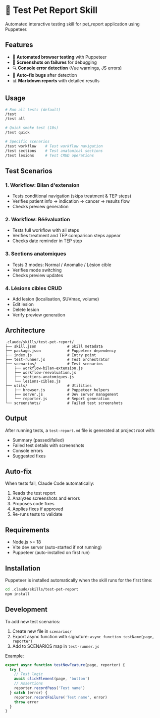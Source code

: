 # 🧪 Test Pet Report Skill

Automated interactive testing skill for pet_report application using Puppeteer.

## Features

- 🚀 **Automated browser testing** with Puppeteer
- 📸 **Screenshots on failures** for debugging
- 🔍 **Console error detection** (Vue warnings, JS errors)
- 🤖 **Auto-fix bugs** after detection
- 📊 **Markdown reports** with detailed results

## Usage

```bash
# Run all tests (default)
/test
/test all

# Quick smoke test (10s)
/test quick

# Specific scenarios
/test workflow    # Test workflow navigation
/test sections    # Test anatomical sections
/test lesions     # Test CRUD operations
```

## Test Scenarios

### 1. Workflow: Bilan d'extension
- Tests conditional navigation (skips treatment & TEP steps)
- Verifies patient info → indication → cancer → results flow
- Checks preview generation

### 2. Workflow: Réévaluation
- Tests full workflow with all steps
- Verifies treatment and TEP comparison steps appear
- Checks date reminder in TEP step

### 3. Sections anatomiques
- Tests 3 modes: Normal / Anomalie / Lésion cible
- Verifies mode switching
- Checks preview updates

### 4. Lésions cibles CRUD
- Add lesion (localisation, SUVmax, volume)
- Edit lesion
- Delete lesion
- Verify preview generation

## Architecture

```
.claude/skills/test-pet-report/
├── skill.json              # Skill metadata
├── package.json            # Puppeteer dependency
├── index.js                # Entry point
├── test-runner.js          # Test orchestrator
├── scenarios/              # Test scenarios
│   ├── workflow-bilan-extension.js
│   ├── workflow-reevaluation.js
│   ├── sections-anatomiques.js
│   └── lesions-cibles.js
├── utils/                  # Utilities
│   ├── browser.js          # Puppeteer helpers
│   ├── server.js           # Dev server management
│   └── reporter.js         # Report generation
└── screenshots/            # Failed test screenshots
```

## Output

After running tests, a `test-report.md` file is generated at project root with:
- Summary (passed/failed)
- Failed test details with screenshots
- Console errors
- Suggested fixes

## Auto-fix

When tests fail, Claude Code automatically:
1. Reads the test report
2. Analyzes screenshots and errors
3. Proposes code fixes
4. Applies fixes if approved
5. Re-runs tests to validate

## Requirements

- Node.js >= 18
- Vite dev server (auto-started if not running)
- Puppeteer (auto-installed on first run)

## Installation

Puppeteer is installed automatically when the skill runs for the first time:

```bash
cd .claude/skills/test-pet-report
npm install
```

## Development

To add new test scenarios:

1. Create new file in `scenarios/`
2. Export async function with signature: `async function testName(page, reporter)`
3. Add to SCENARIOS map in `test-runner.js`

Example:

```javascript
export async function testNewFeature(page, reporter) {
  try {
    // Test logic
    await clickElement(page, 'button')
    // Assertions
    reporter.recordPass('Test name')
  } catch (error) {
    reporter.recordFailure('Test name', error)
    throw error
  }
}
```
